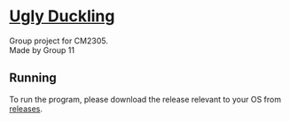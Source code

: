 # [Ugly Duckling](https://github.com/randomman552/CM2305-Group-11)
Group project for CM2305.  
Made by Group 11

## Running
To run the program, please download the release relevant to your OS from 
[releases](https://github.com/randomman552/CM2305-Group-11/releases).
